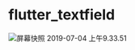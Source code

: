 # flutter_textfield

![屏幕快照 2019-07-04 上午9.33.51](http://ww4.sinaimg.cn/large/006tNc79ly1g4nk5zo3woj30nm1bcdhd.jpg)
